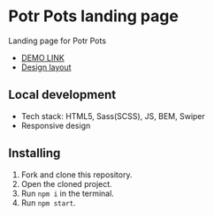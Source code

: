 # Potr Pots landing page
Landing page for Potr Pots

- [DEMO LINK](https://glugovsky.github.io/potr-pots/)
- [Design layout](https://www.figma.com/file/50zgLU65Mcd3MisFHMfLfx/POTR-POTS_FE-students?node-id=1760%3A281)

## Local development
  - Tech stack: HTML5, Sass(SCSS), JS, BEM, Swiper
  - Responsive design
  
  
## Installing
  1. Fork and clone this repository.
  1. Open the cloned project.
  1. Run `npm i` in the terminal.
  1. Run `npm start`.
